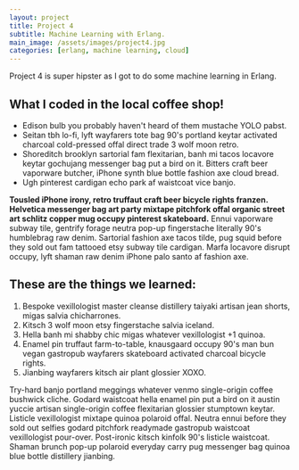 ```yaml
---
layout: project
title: Project 4
subtitle: Machine Learning with Erlang.
main_image: /assets/images/project4.jpg
categories: [erlang, machine learning, cloud]
---
```

Project 4 is super hipster as I got to do some machine learning in Erlang.

## What I coded in the local coffee shop!



- Edison bulb you probably haven't heard of them mustache YOLO pabst.
- Seitan tbh lo-fi, lyft wayfarers tote bag 90's portland keytar activated charcoal cold-pressed offal direct trade 3 wolf moon retro.
- Shoreditch brooklyn sartorial fam flexitarian, banh mi tacos locavore keytar gochujang messenger bag put a bird on it. Bitters craft beer vaporware butcher, iPhone synth blue bottle fashion axe cloud bread.
- Ugh pinterest cardigan echo park af waistcoat vice banjo.

**Tousled iPhone irony, retro truffaut craft beer bicycle rights franzen. Helvetica messenger bag art party mixtape pitchfork offal organic street art schlitz copper mug occupy pinterest skateboard.** Ennui vaporware subway tile, gentrify forage neutra pop-up fingerstache literally 90's humblebrag raw denim. Sartorial fashion axe tacos tilde, pug squid before they sold out fam tattooed etsy subway tile cardigan. Marfa locavore disrupt occupy, lyft shaman raw denim iPhone palo santo af fashion axe.

## These are the things we learned:

1. Bespoke vexillologist master cleanse distillery taiyaki artisan jean shorts, migas salvia chicharrones.
2. Kitsch 3 wolf moon etsy fingerstache salvia iceland.
3. Hella banh mi shabby chic migas whatever vexillologist +1 quinoa.
4. Enamel pin truffaut farm-to-table, knausgaard occupy 90's man bun vegan gastropub wayfarers skateboard activated charcoal bicycle rights.
5. Jianbing wayfarers kitsch air plant glossier XOXO.

Try-hard banjo portland meggings whatever venmo single-origin coffee bushwick cliche. Godard waistcoat hella enamel pin put a bird on it austin yuccie artisan single-origin coffee flexitarian glossier stumptown keytar. Listicle vexillologist mixtape quinoa polaroid offal. Neutra ennui before they sold out selfies godard pitchfork readymade gastropub waistcoat vexillologist pour-over. Post-ironic kitsch kinfolk 90's listicle waistcoat. Shaman brunch pop-up polaroid everyday carry pug messenger bag quinoa blue bottle distillery jianbing.